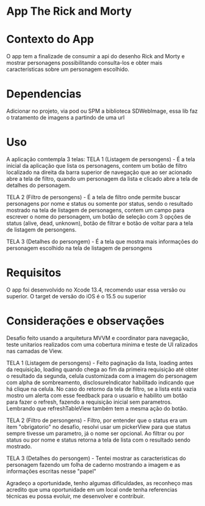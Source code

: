 # App The Rick and Morty

# Contexto do App

O app tem a finalizade de consumir a api do desenho Rick and Morty e mostrar personagens possibilitando consulta-los e obter mais caracteristicas sobre um personagem escolhido.

# Dependencias

Adicionar no projeto, via pod ou SPM a biblioteca SDWebImage, essa lib faz o tratamento de imagens a partindo de uma url

# Uso

A aplicação comtempla 3 telas:
TELA 1 (Listagem de persongens) - É a tela inicial da aplicação que lista os personagens, contem um botão de filtro localizado na direita da barra superior de navegação que ao ser acionado abre a tela de filtro, quando um personagem da lista e clicado abre a tela de detalhes do personagem.

TELA 2 (Filtro de persongens) - É a tela de filtro onde permite buscar personagens por nome e status ou somente por status, sendo o resultado mostrado na tela de listagem de personagens, contem um campo para escrever o nome do personagem, um botão de seleção com 3 opções de status (alive, dead, unknown), botão de filtrar e botão de voltar para a tela de listagem de persongens.

TELA 3 (Detalhes do persongem) - É a tela que mostra mais informações do personagem escolhido na tela de listagem de persongens

# Requisitos

O app foi desenvolvido no Xcode 13.4, recomendo usar essa versão ou superior.
O target de versão do iOS é o 15.5 ou superior

# Considerações e observações

Desafio feito usando a arquitetura MVVM e coordinator para navegação, teste unitarios realizados com uma cobertura minima e teste de UI ralizados nas camadas de View.

TELA 1 (Listagem de persongens) - Feito paginação da lista, loading antes da requisição, loading quando chega ao fim da primeira requisição até obter o resultado da segunda, celula customizada com a imagem do personagem com alpha de sombreamento, disclosureIndicator habilitado indicando que há clique na celula.
No caso do retorno da tela de filtro, se a lista está vazia mostro um alerta com esse feedback para o usuario
e habilito um botão para fazer o refresh, fazendo a requisição inicial sem parametros.
Lembrando que refreshTableView também tem a mesma ação do botão.

TELA 2 (Filtro de persongens) - Filtro, por entender que o status era um item "obrigatorio" no desafio, resolvi usar um pickerView para que status sempre tivesse um parametro, já o nome ser opcional.
Ao filtrar ou por status ou por nome e status retorna a tela de lista com o resultado sendo mostrado.

TELA 3 (Detalhes do persongem) - Tentei mostrar as caracteristicas do personagem fazendo um folha de caderno mostrando a imagem e as informações escritas nesse "papel"

Agradeço a oportunidade, tenho algumas dificuldades, as reconheço mas acredito que uma oportunidade em um local onde tenha referencias técnicas eu possa evoluir, me desenvolver e contribuir.







